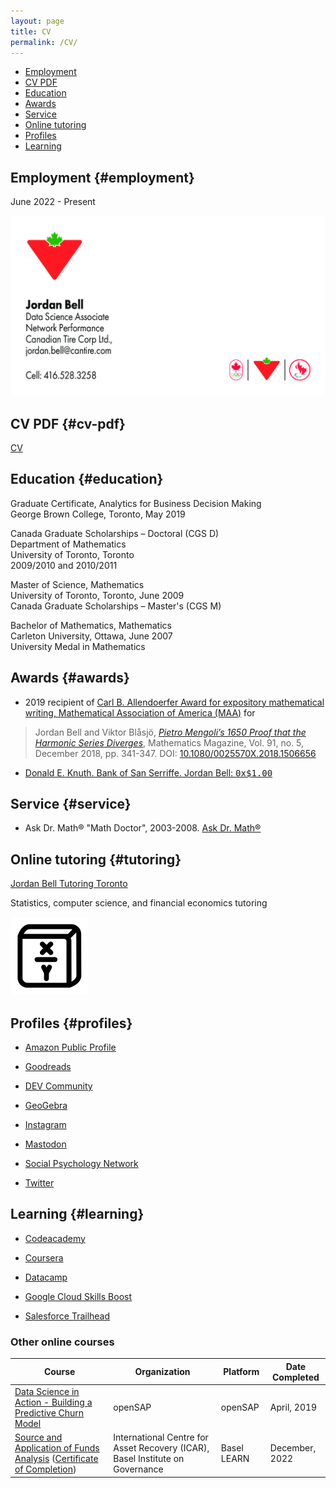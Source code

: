 ```yaml
---
layout: page
title: CV
permalink: /CV/
---
```


- [Employment](#employment)
- [CV PDF](#cv-pdf)
- [Education](#education)
- [Awards](#awards)
- [Service](#service)
- [Online tutoring](#tutoring)
- [Profiles](#profiles)
- [Learning](#learning)

## Employment {#employment}

June 2022 - Present

![Data Science Associate, Network Performance, Canadian Tire Corp](/assets/images/J_Bell.png)

## CV PDF {#cv-pdf}

[CV](/LaTeX/CV/cv_bell.pdf)

## Education {#education}

Graduate Certificate, Analytics for Business Decision Making  
George Brown College, Toronto, May 2019

Canada Graduate Scholarships – Doctoral (CGS D)  
Department of Mathematics  
University of Toronto, Toronto  
2009/2010 and 2010/2011

Master of Science, Mathematics  
University of Toronto, Toronto, June 2009  
Canada Graduate Scholarships – Master's (CGS M)

Bachelor of Mathematics, Mathematics  
Carleton University, Ottawa, June 2007  
University Medal in Mathematics


## Awards {#awards}

- 2019 recipient of [Carl B. Allendoerfer Award for expository mathematical writing, Mathematical Association of America (MAA)](https://www.maa.org/programs-and-communities/member-communities/maa-awards/writing-awards/carl-b-allendoerfer-awards) for
> Jordan Bell and Viktor Blåsjö, [*Pietro Mengoli’s 1650 Proof that the Harmonic Series Diverges*](https://doi.org/10.1080/0025570X.2018.1506656), Mathematics Magazine, Vol. 91, no. 5, December 2018, pp. 341-347. DOI: [10.1080/0025570X.2018.1506656](https://doi.org/10.1080/0025570X.2018.1506656)

- [Donald E. Knuth. Bank of San Serriffe. Jordan Bell: <tt>0x$1.00</tt>](https://www-cs-faculty.stanford.edu/~knuth/boss.html)

## Service {#service}

- Ask Dr. Math® "Math Doctor", 2003-2008. [Ask Dr. Math®](https://www.nctm.org/archives/dr.math/index.htm)

## Online tutoring {#tutoring}

[Jordan Bell Tutoring Toronto](/tutoring)

Statistics, computer science, and financial economics tutoring

![Jordan Bell Tutoring Toronto](/assets/images/logo.png)

## Profiles {#profiles}

- [Amazon Public Profile](https://www.amazon.com/gp/profile/amzn1.account.AHBGB7NGF3DGOUKGRF67J2GIKZXQ)

- [Goodreads](https://www.goodreads.com/jordanbell2357)

- [DEV Community](https://dev.to/jordanbell2357)

- [GeoGebra](https://www.geogebra.org/u/jordanbell2357)

- [Instagram](https://www.instagram.com/jordanbell2357/)

- [Mastodon](https://graphics.social/@jordanbell2357)

- [Social Psychology Network](https://www.socialpsychology.org/member/jordan-bell)

- [Twitter](https://twitter.com/jordanbell2357)

## Learning {#learning}

- [Codeacademy](https://www.codecademy.com/profiles/jordanbell2357)

- [Coursera](https://www.coursera.org/user/a7586c089cd57b49ac8851febd502156)

- [Datacamp](https://app.datacamp.com/profile/jordanbell2357)

- [Google Cloud Skills Boost](https://www.cloudskillsboost.google/public_profiles/c4354b0e-6e16-46ec-be5b-64b7b49e9611)

- [Salesforce Trailhead](https://trailblazer.me/id/jordanbell2357)

### Other online courses

<table>
<thead>
  <tr>
    <th>Course</th>
    <th>Organization</th>
    <th>Platform</th>
    <th>Date Completed</th>
  </tr>
</thead>
<tbody>
  <tr>
    <td><a href="https://open.sap.com/verify/xenak-hesyv-katal-nebok-hityg">Data Science in Action - Building a Predictive Churn Model</a></td>
    <td>openSAP</td>
    <td>openSAP</td>
    <td>April, 2019</td>
  </tr>
  <tr>
    <td><a href="https://learn.baselgovernance.org/course/view.php?id=17">Source and Application of Funds Analysis</a> (<a href="https://jordanbell.info/assets/pdfs/aJImmI2u8i.pdf">Certificate of Completion</a>)</td>
    <td>International Centre for Asset Recovery (ICAR), Basel Institute on Governance</td>
    <td>Basel LEARN</td>
    <td>December, 2022</td>
  </tr>
</tbody>
</table>